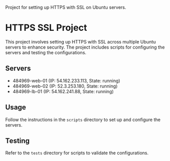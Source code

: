 Project for setting up HTTPS with SSL on Ubuntu servers.

# HTTPS SSL Project

This project involves setting up HTTPS with SSL across multiple Ubuntu servers to enhance security. The project includes scripts for configuring the servers and testing the configurations.

## Servers

- 484969-web-01 (IP: 54.162.233.113, State: running)
- 484969-web-02 (IP: 52.3.253.180, State: running)
- 484969-lb-01 (IP: 54.162.241.88, State: running)

## Usage

Follow the instructions in the `scripts` directory to set up and configure the servers.

## Testing

Refer to the `tests` directory for scripts to validate the configurations.

